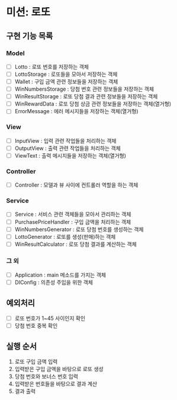 # 미션: 로또

## 구현 기능 목록

### Model

- [ ] Lotto : 로또 번호를 저장하는 객체
- [ ] LottoStorage : 로또들을 모아서 저장하는 객체
- [ ] Wallet : 구입 금액 관련 정보들을 저장하는 객체
- [ ] WinNumbersStorage : 당첨 번호 관련 정보들을 저장하는 객체
- [ ] WinResultStorage : 로또 당첨 결과 관련 정보들을 저장하는 객체
- [ ] WinRewardData : 로또 당첨 상금 관련 정보들을 저장하는 객체(열거형)
- [ ] ErrorMessage : 에러 메시지들을 저장하는 객체(열거형)

### View

- [ ] InputView : 입력 관련 작업들을 처리하는 객체
- [ ] OutputView : 출력 관련 작업들을 처리하는 객체
- [ ] ViewText : 출력 메시지들을 저장하는 객체(열거형)

### Controller

- [ ] Controller : 모델과 뷰 사이에 컨트롤러 역할을 하는 객체

### Service

- [ ] Service : 서비스 관련 객체들을 모아서 관리하는 객체
- [ ] PurchasePriceHandler : 구입 금액을 처리하는 객체
- [ ] WinNumbersGenerator : 로또 당첨 번호를 생성하는 객체
- [ ] LottoGenerator : 로또를 생성(판매)하는 객체
- [ ] WinResultCalculator : 로또 당첨 결과를 계산하는 객체

### 그 외

- [ ] Application : main 메소드를 가지는 객체
- [ ] DIConfig : 의존성 주입을 위한 객체

## 예외처리

- [ ] 로또 번호가 1~45 사이인지 확인
- [ ] 당첨 번호 중복 확인

## 실행 순서

1. 로또 구입 금액 입력
2. 입력받은 구입 금액을 바탕으로 로또 생성
3. 당첨 번호와 보너스 번호 입력
4. 입력받은 번호들을 바탕으로 결과 계산
5. 결과 출력
